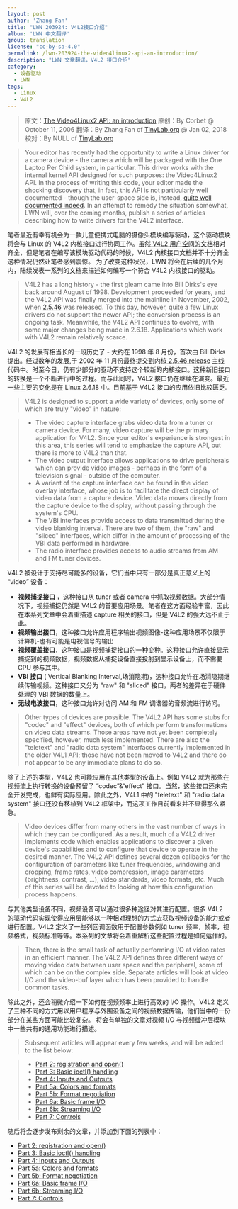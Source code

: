 ```yaml
---
layout: post
author: 'Zhang Fan'
title: "LWN 203924: V4L2接口介绍"
album: 'LWN 中文翻译'
group: translation
license: "cc-by-sa-4.0"
permalink: /lwn-203924-the-video4linux2-api-an-introduction/
description: "LWN 文章翻译，V4L2 接口介绍"
category:
  - 设备驱动
  - LWN
tags:
  - Linux
  - V4L2
---
```


> 原文：[The Video4Linux2 API: an introduction](https://lwn.net/Articles/203924/)
> 原创：By Corbet @ October 11, 2006
> 翻译：By Zhang Fan of [TinyLab.org][1] @ Jan 02, 2018
> 校对：By NULL of [TinyLab.org][1]

> Your editor has recently had the opportunity to write a Linux driver for a camera device - the camera which will be packaged with the One Laptop Per Child system, in particular. This driver works with the internal kernel API designed for such purposes: the Video4Linux2 API. In the process of writing this code, your editor made the shocking discovery that, in fact, this API is not particularly well documented - though the user-space side is, instead, [quite well documented indeed](https://linuxtv.org/downloads/v4l-dvb-apis/). In an attempt to remedy the situation somewhat, LWN will, over the coming months, publish a series of articles describing how to write drivers for the V4L2 interface.

笔者最近有幸有机会为一款儿童便携式电脑的摄像头模块编写驱动，这个驱动模块将会与 Linux 的 V4L2 内核接口进行协同工作。虽然[ V4L2 用户空间的文档](https://linuxtv.org/downloads/v4l-dvb-apis/)相对齐全，但是笔者在编写该模块驱动代码的时候，V4L2 内核接口文档并不十分齐全这种情况仍然让笔者感到震惊。 为了改变这种状况，LWN 将会在后续的几个月内，陆续发表一系列的文档来描述如何编写一个符合 V4L2 内核接口的驱动。

> V4L2 has a long history - the first gleam came into Bill Dirks's eye back around August of 1998. Development proceeded for years, and the V4L2 API was finally merged into the mainline in November, 2002, when [2.5.46](https://lwn.net/Articles/14568/) was released. To this day, however, quite a few Linux drivers do not support the newer API; the conversion process is an ongoing task. Meanwhile, the V4L2 API continues to evolve, with some major changes being made in 2.6.18. Applications which work with V4L2 remain relatively scarce.

V4L2 的发展有相当长的一段历史了 - 大约在 1998 年 8 月份，首次由 Bill Dirks 提出。经过数年的发展,于 2002 年 11 月份最终提交到内核[ 2.5.46 release](https://lwn.net/Articles/14568/) 主线代码中。时至今日，仍有少部分的驱动不支持这个较新的内核接口。这种新旧接口的转换是一个不断进行中的过程。而与此同时，V4L2 接口仍在继续在演变。最近一些主要的变化是在 Linux 2.6.18 中。目前基于 V4L2 接口的应用依旧比较匮乏.

> V4L2 is designed to support a wide variety of devices, only some of which are truly "video" in nature:

>	- The video capture interface grabs video data from a tuner or camera device. For many, video capture will be the primary application for V4L2. Since your editor's experience is strongest in this area, this series will tend to emphasize the capture API, but there is more to V4L2 than that.
>	- The video output interface allows applications to drive peripherals which can provide video images - perhaps in the form of a television signal - outside of the computer.
>	- A variant of the capture interface can be found in the video overlay interface, whose job is to facilitate the direct display of video data from a capture device. Video data moves directly from the capture device to the display, without passing through the system's CPU.
>	- The VBI interfaces provide access to data transmitted during the video blanking interval. There are two of them, the "raw" and "sliced" interfaces, which differ in the amount of processing of the VBI data performed in hardware.
>	- The radio interface provides access to audio streams from AM and FM tuner devices.

V4L2 被设计于支持尽可能多的设备，它们当中只有一部分是真正意义上的 “video” 设备：

- **视频捕捉接口** ，这种接口从 tuner 或者 camera 中抓取视频数据。大部分情况下，视频捕捉仍然是 V4L2 的首要应用场景。笔者在这方面经验丰富，因此在本系列文章中会着重描述 capture 相关的接口，但是 V4L2 的强大远不止于此。
- **视频输出接口**，这种接口允许应用程序输出视频图像-这种应用场景不仅限于计算机-也有可能是电视信号的输出
- **视频覆盖接口**，这种接口是视频捕捉接口的一种变种。这种接口允许直接显示捕捉到的视频数据，视频数据从捕捉设备直接投射到显示设备上，而不需要 CPU 参与其中。
- **VBI 接口** ( Vertical Blanking Interval,场消隐期)，这种接口允许在场消隐期继续传输视频。这种接口又分为 "raw" 和 "sliced" 接口，两者的差异在于硬件处理的 VBI 数据的数量上。
- **无线电波接口**，这种接口允许对访问 AM 和 FM 调谐器的音频流进行访问。


> Other types of devices are possible. The V4L2 API has some stubs for "codec" and "effect" devices, both of which perform transformations on video data streams. Those areas have not yet been completely specified, however, much less implemented. There are also the "teletext" and "radio data system" interfaces currently implemented in the older V4L1 API; those have not been moved to V4L2 and there do not appear to be any immediate plans to do so.

除了上述的类型，V4L2 也可能应用在其他类型的设备上。例如 V4L2 就为那些在视频流上执行转换的设备预留了 “codec”&“effect” 接口。当然，这些接口还未完全开发完成，也鲜有实际应用。除此之外，V4L1 中的 "teletext" 和 "radio data system" 接口还没有移植到 V4L2 框架中，而这项工作目前看来并不显得那么紧急。

> Video devices differ from many others in the vast number of ways in which they can be configured. As a result, much of a V4L2 driver implements code which enables applications to discover a given device's capabilities and to configure that device to operate in the desired manner. The V4L2 API defines several dozen callbacks for the configuration of parameters like tuner frequencies, windowing and cropping, frame rates, video compression, image parameters (brightness, contrast, ...), video standards, video formats, etc. Much of this series will be devoted to looking at how this configuration process happens.

与其他类型设备不同，视频设备可以通过很多种途径对其进行配置。很多 V4L2 的驱动代码实现使得应用层能够以一种相对理想的方式去获取视频设备的能力或者进行配置。V4L2 定义了一些列回调函数用于配置参数例如 tuner 频率，帧率，视频格式，视频标准等等。本系列的文章将会着重解析这些配置过程是如何运作的。

> Then, there is the small task of actually performing I/O at video rates in an efficient manner. The V4L2 API defines three different ways of moving video data between user space and the peripheral, some of which can be on the complex side. Separate articles will look at video I/O and the video-buf layer which has been provided to handle common tasks.

除此之外，还会稍微介绍一下如何在视频频率上进行高效的 I/O 操作。V4L2 定义了三种不同的方式用以用户程序与外围设备之间的视频数据传输，他们当中的一份部分在某些方面可能比较复杂。 将会有单独的文章对视频 I/O 与视频缓冲层模块中一些共有的通用功能进行描述。

> Subsequent articles will appear every few weeks, and will be added to the list below:

>	- [Part 2: registration and open()](https://lwn.net/Articles/204545/)
>	- [Part 3: Basic ioctl() handling](https://lwn.net/Articles/206765/)
>	- [Part 4: Inputs and Outputs](http://lwn.net/Articles/213798/)
>	- [Part 5a: Colors and formats](http://lwn.net/Articles/218798/)
>	- [Part 5b: Format negotiation](https://lwn.net/Articles/227533/)
>	- [Part 6a: Basic frame I/O](https://lwn.net/Articles/235023/)
>	- [Part 6b: Streaming I/O](http://lwn.net/Articles/240667/)
>	- [Part 7: Controls](http://lwn.net/Articles/247126/)

随后将会逐步发布剩余的文章，并添加到下面的列表中：

- [Part 2: registration and open()](https://lwn.net/Articles/204545/)
- [Part 3: Basic ioctl() handling](https://lwn.net/Articles/206765/)
- [Part 4: Inputs and Outputs](http://lwn.net/Articles/213798/)
- [Part 5a: Colors and formats](http://lwn.net/Articles/218798/)
- [Part 5b: Format negotiation](https://lwn.net/Articles/227533/)
- [Part 6a: Basic frame I/O](https://lwn.net/Articles/235023/)
- [Part 6b: Streaming I/O](http://lwn.net/Articles/240667/)
- [Part 7: Controls](http://lwn.net/Articles/247126/)

[1]: http://tinylab.org
